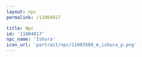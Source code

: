 ```yaml
---
layout: npc
permalink: /11004017

title: Npc
id: '11004017'
npc_name: 'Ishura'
icon_url: 'portrait/npc/11003589_m_ishura_p.png'
---
```

